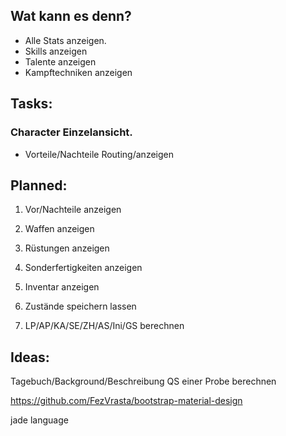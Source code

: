 ## Wat kann es denn?

* Alle Stats anzeigen.
* Skills anzeigen
* Talente anzeigen
* Kampftechniken anzeigen

## Tasks:
### Character Einzelansicht.

* Vorteile/Nachteile Routing/anzeigen

## Planned:

1. Vor/Nachteile anzeigen

1. Waffen anzeigen 

1. Rüstungen anzeigen

1. Sonderfertigkeiten anzeigen

1. Inventar anzeigen

1. Zustände speichern lassen

1. LP/AP/KA/SE/ZH/AS/Ini/GS berechnen

## Ideas: 
Tagebuch/Background/Beschreibung
QS einer Probe berechnen


https://github.com/FezVrasta/bootstrap-material-design

jade language
